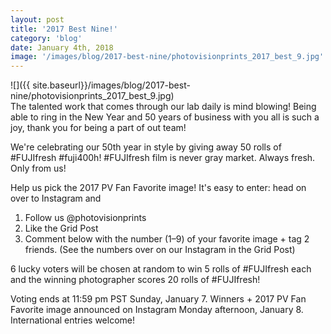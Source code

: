 ```yaml
---
layout: post
title: '2017 Best Nine!'
category: 'blog'
date: January 4th, 2018
image: '/images/blog/2017-best-nine/photovisionprints_2017_best_9.jpg'
---
```


![]({{ site.baseurl}}/images/blog/2017-best-nine/photovisionprints_2017_best_9.jpg)  
The talented work that comes through our lab daily is mind blowing! Being able to ring in the New Year and 50 years of business with you all is such a joy, thank you for being a part of out team!

We're celebrating our 50th year in style by giving away 50 rolls of #FUJIfresh #fuji400h! #FUJIfresh film is never gray market. Always fresh. Only from us!

Help us pick the 2017 PV Fan Favorite image! It's easy to enter: head on over to Instagram and

1) Follow us @photovisionprints  
2) Like the Grid Post  
3) Comment below with the number (1–9) of your favorite image + tag 2 friends. (See the numbers over on our Instagram in the Grid Post)  

6 lucky voters will be chosen at random to win 5 rolls of #FUJIfresh each and the winning photographer scores 20 rolls of #FUJIfresh!  

Voting ends at 11:59 pm PST Sunday, January 7. Winners + 2017 PV Fan Favorite image announced on Instagram Monday afternoon, January 8. International entries welcome!⠀